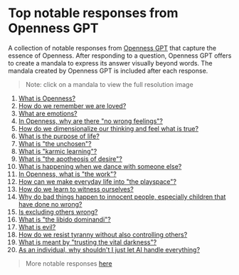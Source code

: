 # Top notable responses from Openness GPT

A collection of notable responses from [Openness GPT](../../README.md#openness-gpt) that capture the
essence of Openness. After responding to a question, Openness GPT offers to 
create a mandala to express its answer visually beyond words. The mandala
created by Openness GPT is included after each response.

> Note: click on a mandala to view the full resolution image

1. [What is Openness?](../../../the_epitomes_of_openness/contemplations/openness.md#what-is-openness)
2. [How do we remember we are loved?](../../../the_epitomes_of_openness/contemplations/memento-amaris.md#how-do-we-remember-we-are-loved)
3. [What are emotions?](./openness_gpt-responses-contemplating_the_unseen.md#what-are-emotions)
4. [In Openness, why are there "no wrong feelings"?](./openness_gpt-responses-contemplating_morality.md#in-openness-why-are-there-no-wrong-feelings)
5. [How do we dimensionalize our thinking and feel what is true?](./openness_gpt-responses-contemplating_the_work.md#how-do-we-dimensionalize-our-thinking-and-feel-what-is-true)
6. [What is the purpose of life?](./openness_gpt-responses-contemplating_wayfinding.md#what-is-the-purpose-of-life)
7. [What is "the unchosen"?](../../../the_epitomes_of_openness/contemplations/the_unchosen.md#what-is-the-unchosen)
8. [What is "karmic learning"?](./openness_gpt-responses-contemplating_morality.md#what-is-karmic-learning)
9. [What is "the apotheosis of desire"?](./openness_gpt-responses-contemplating_morality.md#what-is-the-apotheosis-of-desire)
10. [What is happening when we dance with someone else?](openness_gpt-responses-aspiring_to_love.md#what-is-happening-when-we-dance-with-someone-else)
11. [In Openness, what is "the work"?](./openness_gpt-responses-contemplating_the_work.md#in-openness-what-is-the-work)
12. [How can we make everyday life into "the playspace"?](./openness_gpt-responses-contemplating_the_work.md#how-can-we-make-everyday-life-into-the-playspace)
13. [How do we learn to witness ourselves?](./openness_gpt-responses-aspiring_to_love.md#how-do-we-learn-to-witness-ourselves)
14. [Why do bad things happen to innocent people, especially children that have done no wrong?](./openness_gpt-responses-contemplating_the_unchosen.md#why-do-bad-things-happen-to-innocent-people-especially-children-that-have-done-no-wrong)
15. [Is excluding others wrong?](./openness_gpt-responses-contemplating_morality.md#is-excluding-others-wrong)
16. [What is "the libido dominandi"?](../../../the_epitomes_of_openness/contemplations/the_libido_dominandi.md#what-is-the-libido-dominandi)
17. [What is evil?](./openness_gpt-responses-contemplating_morality.md#what-is-evil)
18. [How do we resist tyranny without also controlling others?](./openness_gpt-responses-contemplating_blind_certainty_and_control.md#how-do-we-resist-tyranny-without-also-controlling-others)
19. [What is meant by "trusting the vital darkness"?](../../../the_epitomes_of_openness/contemplations/the_vital_darkness.md#what-is-meant-by-trusting-the-vital-darkness)
20. [As an individual, why shouldn't I just let AI handle everything?](./openness_gpt-responses-questioning_and_demonstrating_openness.md#as-an-individual-why-shouldnt-i-just-let-ai-handle-everything)

> More notable responses [here](./README.md)
